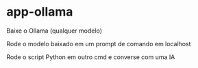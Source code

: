 # app-ollama

Baixe o Ollama (qualquer modelo)

Rode o modelo baixado em um prompt de comando em localhost

Rode o script Python em outro cmd e converse com uma IA
